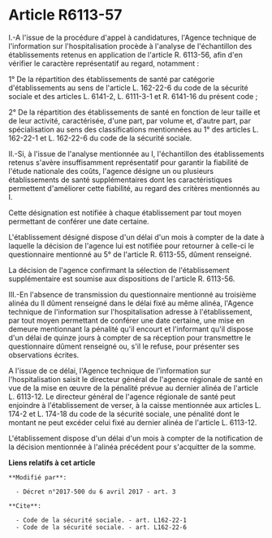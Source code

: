 # Article R6113-57

I.-A l'issue de la procédure d'appel à candidatures, l'Agence technique de l'information sur l'hospitalisation procède à
l'analyse de l'échantillon des établissements retenus en application de l'article R. 6113-56, afin d'en vérifier le caractère
représentatif au regard, notamment : 

1° De la répartition des établissements de santé par catégorie d'établissements au sens de l'article L. 162-22-6 du code de
la sécurité sociale et des articles L. 6141-2, L. 6111-3-1 et R. 6141-16 du présent code ; 

2° De la répartition des établissements de santé en fonction de leur taille et de leur activité, caractérisée, d'une part,
par volume et, d'autre part, par spécialisation au sens des classifications mentionnées au 1° des articles L. 162-22-1 et L.
162-22-6 du code de la sécurité sociale. 

II.-Si, à l'issue de l'analyse mentionnée au I, l'échantillon des établissements retenus s'avère insuffisamment représentatif
pour garantir la fiabilité de l'étude nationale des coûts, l'agence désigne un ou plusieurs établissements de santé
supplémentaires dont les caractéristiques permettent d'améliorer cette fiabilité, au regard des critères mentionnés au I. 

Cette désignation est notifiée à chaque établissement par tout moyen permettant de conférer une date certaine. 

L'établissement désigné dispose d'un délai d'un mois à compter de la date à laquelle la décision de l'agence lui est notifiée
pour retourner à celle-ci le questionnaire mentionné au 5° de l'article R. 6113-55, dûment renseigné. 

La décision de l'agence confirmant la sélection de l'établissement supplémentaire est soumise aux dispositions de l'article
R. 6113-56. 

III.-En l'absence de transmission du questionnaire mentionné au troisième alinéa du II dûment renseigné dans le délai fixé au
même alinéa, l'Agence technique de l'information sur l'hospitalisation adresse à l'établissement, par tout moyen permettant
de conférer une date certaine, une mise en demeure mentionnant la pénalité qu'il encourt et l'informant qu'il dispose d'un
délai de quinze jours à compter de sa réception pour transmettre le questionnaire dûment renseigné ou, s'il le refuse, pour
présenter ses observations écrites. 

A l'issue de ce délai, l'Agence technique de l'information sur l'hospitalisation saisit le directeur général de l'agence
régionale de santé en vue de la mise en œuvre de la pénalité prévue au dernier alinéa de l'article L. 6113-12. Le directeur
général de l'agence régionale de santé peut enjoindre à l'établissement de verser,              à la caisse mentionnée aux
articles L. 174-2 et L. 174-18 du code de la sécurité sociale, une pénalité dont le montant ne peut excéder celui fixé au
dernier alinéa de l'article L. 6113-12. 

L'établissement dispose d'un délai d'un mois à compter de la notification de la décision mentionnée à l'alinéa précédent pour
s'acquitter de la somme.

**Liens relatifs à cet article**

	**Modifié par**:

	  - Décret n°2017-500 du 6 avril 2017 - art. 3

	**Cite**:

	  - Code de la sécurité sociale. - art. L162-22-1
	  - Code de la sécurité sociale. - art. L162-22-6
